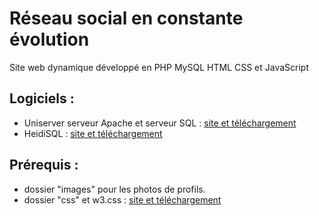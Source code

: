 # Réseau social en constante évolution

Site web dynamique développé en PHP MySQL HTML CSS et JavaScript

## Logiciels :

- Uniserver serveur Apache et serveur SQL : [site et téléchargement](https://www.uniformserver.com/)
- HeidiSQL : [site et téléchargement](https://www.heidisql.com/)

## Prérequis :

- dossier "images" pour les photos de profils.
- dossier "css" et w3.css : [site et téléchargement](https://www.w3schools.com/w3css/)